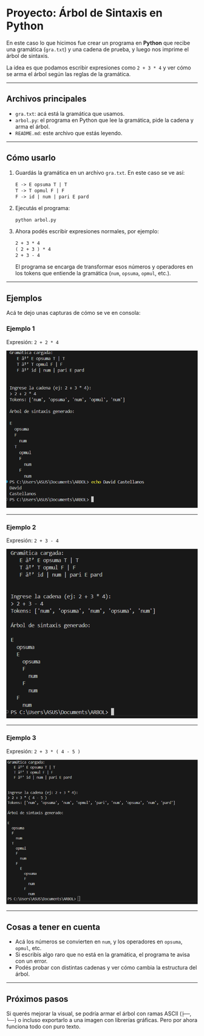 # Proyecto: Árbol de Sintaxis en Python

En este caso lo que hicimos fue crear un programa en **Python** que recibe una gramática (`gra.txt`) y una cadena de prueba, y luego nos imprime el árbol de sintaxis.  

La idea es que podamos escribir expresiones como `2 + 3 * 4` y ver cómo se arma el árbol según las reglas de la gramática.

---

## Archivos principales

- `gra.txt`: acá está la gramática que usamos.
- `arbol.py`: el programa en Python que lee la gramática, pide la cadena y arma el árbol.
- `README.md`: este archivo que estás leyendo.

---

## Cómo usarlo

1. Guardás la gramática en un archivo `gra.txt`. En este caso se ve así:

   ```
   E -> E opsuma T | T
   T -> T opmul F | F
   F -> id | num | pari E pard
   ```

2. Ejecutás el programa:

   ```bash
   python arbol.py
   ```

3. Ahora podés escribir expresiones normales, por ejemplo:

   ```
   2 + 3 * 4
   ( 2 + 3 ) * 4
   2 + 3 - 4
   ```

   El programa se encarga de transformar esos números y operadores en los tokens que entiende la gramática (`num`, `opsuma`, `opmul`, etc.).

---

## Ejemplos

Acá te dejo unas capturas de cómo se ve en consola:

### Ejemplo 1
Expresión: `2 + 2 * 4`

![Ejemplo 1](foto%201%20arbol.png)

---

### Ejemplo 2
Expresión: `2 + 3 - 4`

![Ejemplo 2](foto%202%20arbol.png)

---

### Ejemplo 3
Expresión: `2 + 3 * ( 4 - 5 )`

![Ejemplo 3](foto%203%20arbol.png)

---

## Cosas a tener en cuenta

- Acá los números se convierten en `num`, y los operadores en `opsuma`, `opmul`, etc.
- Si escribís algo raro que no está en la gramática, el programa te avisa con un error.
- Podés probar con distintas cadenas y ver cómo cambia la estructura del árbol.

---

## Próximos pasos

Si querés mejorar la visual, se podría armar el árbol con ramas ASCII (`├──`, `└──`) o incluso exportarlo a una imagen con librerías gráficas. Pero por ahora funciona todo con puro texto.
